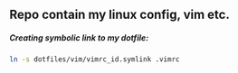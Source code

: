 ## Repo contain my linux config, vim etc.
##### Creating symbolic link to my dotfile:
```bash
ln -s dotfiles/vim/vimrc_id.symlink .vimrc
```

